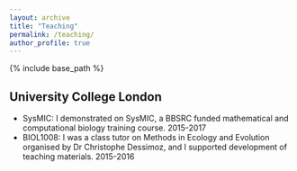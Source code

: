 ```yaml
---
layout: archive
title: "Teaching"
permalink: /teaching/
author_profile: true
---
```

{% include base_path %}

## University College London
* SysMIC: I demonstrated on SysMIC, a BBSRC funded mathematical and computational biology training course. 2015-2017
* BIOL1008: I was a class tutor on Methods in Ecology and Evolution organised by Dr Christophe Dessimoz, and I supported development of teaching materials. 2015-2016
